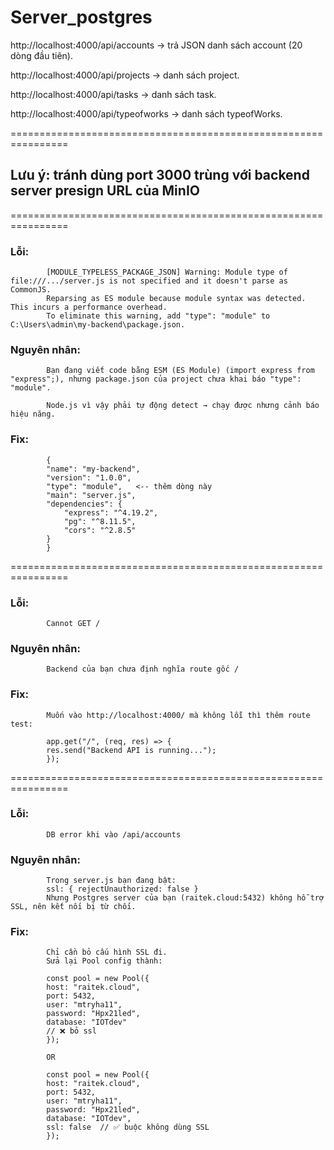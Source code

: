 # Server_postgres
http://localhost:4000/api/accounts → trả JSON danh sách account (20 dòng đầu tiên).

http://localhost:4000/api/projects → danh sách project.

http://localhost:4000/api/tasks → danh sách task.

http://localhost:4000/api/typeofworks → danh sách typeofWorks.

================================================================

## Lưu ý: tránh dùng port 3000 trùng với backend server presign URL của MinIO

================================================================


### Lỗi: 
            [MODULE_TYPELESS_PACKAGE_JSON] Warning: Module type of file:///.../server.js is not specified and it doesn't parse as CommonJS.
            Reparsing as ES module because module syntax was detected. This incurs a performance overhead.
            To eliminate this warning, add "type": "module" to C:\Users\admin\my-backend\package.json.

### Nguyên nhân: 
            Bạn đang viết code bằng ESM (ES Module) (import express from "express";), nhưng package.json của project chưa khai báo "type": "module".

            Node.js vì vậy phải tự động detect → chạy được nhưng cảnh báo hiệu năng.

### Fix: 
            {
            "name": "my-backend",
            "version": "1.0.0",
            "type": "module",   <-- thêm dòng này
            "main": "server.js",
            "dependencies": {
                "express": "^4.19.2",
                "pg": "^8.11.5",
                "cors": "^2.8.5"
            }
            }


================================================================



### Lỗi:        
            Cannot GET /

### Nguyên nhân: 
            Backend của bạn chưa định nghĩa route gốc /

### Fix: 
            Muốn vào http://localhost:4000/ mà không lỗi thì thêm route test:

            app.get("/", (req, res) => {
            res.send("Backend API is running...");
            });
================================================================



### Lỗi: 
            DB error khi vào /api/accounts

### Nguyên nhân:
            Trong server.js bạn đang bật:
            ssl: { rejectUnauthorized: false }
            Nhưng Postgres server của bạn (raitek.cloud:5432) không hỗ trợ SSL, nên kết nối bị từ chối.
            
### Fix:
            Chỉ cần bỏ cấu hình SSL đi.
            Sửa lại Pool config thành:

            const pool = new Pool({
            host: "raitek.cloud",
            port: 5432,
            user: "mtryha11",
            password: "Hpx21led",
            database: "IOTdev"
            // ❌ bỏ ssl
            });
            
            OR
            
            const pool = new Pool({
            host: "raitek.cloud",
            port: 5432,
            user: "mtryha11",
            password: "Hpx21led",
            database: "IOTdev",
            ssl: false  // ✅ buộc không dùng SSL
            });
